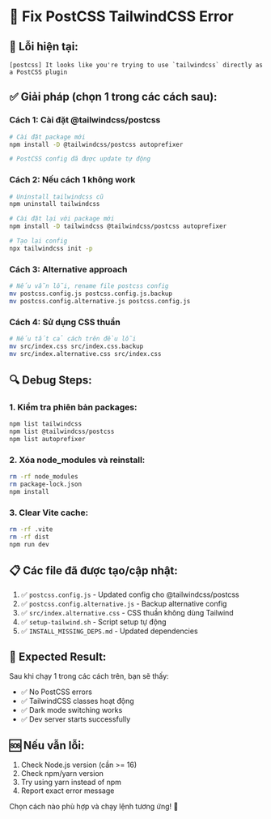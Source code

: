 # 🔧 Fix PostCSS TailwindCSS Error

## 🚨 Lỗi hiện tại:
```
[postcss] It looks like you're trying to use `tailwindcss` directly as a PostCSS plugin
```

## ✅ Giải pháp (chọn 1 trong các cách sau):

### **Cách 1: Cài đặt @tailwindcss/postcss**
```bash
# Cài đặt package mới
npm install -D @tailwindcss/postcss autoprefixer

# PostCSS config đã được update tự động
```

### **Cách 2: Nếu cách 1 không work**
```bash
# Uninstall tailwindcss cũ
npm uninstall tailwindcss

# Cài đặt lại với package mới
npm install -D tailwindcss @tailwindcss/postcss autoprefixer

# Tạo lại config
npx tailwindcss init -p
```

### **Cách 3: Alternative approach**
```bash
# Nếu vẫn lỗi, rename file postcss config
mv postcss.config.js postcss.config.js.backup
mv postcss.config.alternative.js postcss.config.js
```

### **Cách 4: Sử dụng CSS thuần**
```bash
# Nếu tất cả cách trên đều lỗi
mv src/index.css src/index.css.backup
mv src/index.alternative.css src/index.css
```

## 🔍 Debug Steps:

### 1. Kiểm tra phiên bản packages:
```bash
npm list tailwindcss
npm list @tailwindcss/postcss
npm list autoprefixer
```

### 2. Xóa node_modules và reinstall:
```bash
rm -rf node_modules
rm package-lock.json
npm install
```

### 3. Clear Vite cache:
```bash
rm -rf .vite
rm -rf dist
npm run dev
```

## 📋 Các file đã được tạo/cập nhật:

1. ✅ `postcss.config.js` - Updated config cho @tailwindcss/postcss
2. ✅ `postcss.config.alternative.js` - Backup alternative config  
3. ✅ `src/index.alternative.css` - CSS thuần không dùng Tailwind
4. ✅ `setup-tailwind.sh` - Script setup tự động
5. ✅ `INSTALL_MISSING_DEPS.md` - Updated dependencies

## 🎯 Expected Result:

Sau khi chạy 1 trong các cách trên, bạn sẽ thấy:
- ✅ No PostCSS errors
- ✅ TailwindCSS classes hoạt động
- ✅ Dark mode switching works
- ✅ Dev server starts successfully

## 🆘 Nếu vẫn lỗi:

1. Check Node.js version (cần >= 16)
2. Check npm/yarn version  
3. Try using yarn instead of npm
4. Report exact error message

Chọn cách nào phù hợp và chạy lệnh tương ứng! 🚀